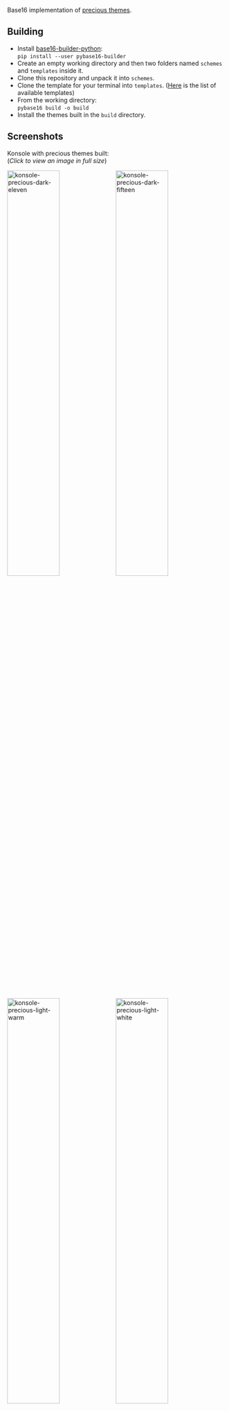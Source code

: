 Base16 implementation of [precious themes](https://github.com/precious-themes).

Building
---

- Install [base16-builder-python](https://github.com/InspectorMustache/base16-builder-python):  
 `pip install --user pybase16-builder`
- Create an empty working directory and then two folders named `schemes` and `templates` inside it.
- Clone this repository and unpack it into `schemes`.
- Clone the template for your terminal into `templates`. 
  ([Here](https://github.com/chriskempson/base16-templates-source) is the list of available templates)
- From the working directory:  
  `pybase16 build -o build`
- Install the themes built in the `build` directory.

Screenshots
---

Konsole with precious themes built:  
(_Click to view an image in full size_)

[<img src="https://raw.githubusercontent.com/precious-themes/.github/master/screenshots/base16-precious-schemes/konsole-precious-dark-eleven.avif" width=49% alt="konsole-precious-dark-eleven" />](https://raw.githubusercontent.com/precious-themes/.github/master/screenshots/base16-precious-schemes/konsole-precious-dark-eleven.png) [<img src="https://raw.githubusercontent.com/precious-themes/.github/master/screenshots/base16-precious-schemes/konsole-precious-dark-fifteen.avif" width=49% alt="konsole-precious-dark-fifteen" />](https://raw.githubusercontent.com/precious-themes/.github/master/screenshots/base16-precious-schemes/konsole-precious-dark-fifteen.png)
[<img src="https://raw.githubusercontent.com/precious-themes/.github/master/screenshots/base16-precious-schemes/konsole-precious-light-warm.avif" width=49% alt="konsole-precious-light-warm" />](https://raw.githubusercontent.com/precious-themes/.github/master/screenshots/base16-precious-schemes/konsole-precious-light-warm.png) [<img src="https://raw.githubusercontent.com/precious-themes/.github/master/screenshots/base16-precious-schemes/konsole-precious-light-white.avif" width=49% alt="konsole-precious-light-white" />](https://raw.githubusercontent.com/precious-themes/.github/master/screenshots/base16-precious-schemes/konsole-precious-light-white.png)